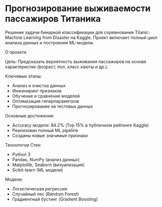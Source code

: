 # Прогнозирование выживаемости пассажиров Титаника

Решение задачи бинарной классификации для соревнования Titanic: Machine Learning from Disaster на Kaggle. Проект включает полный цикл анализа данных и построения ML-модели.

О проекте

Цель: Предсказать вероятность выживания пассажиров на основе характеристик (возраст, пол, класс каюты и др.).

Ключевые этапы:
- Анализ и очистка данных
- Инжиниринг признаков
- Обучение и сравнение моделей
- Оптимизация гиперпараметров
- Прогнозирование на тестовых данных

Основные достижения:
- Accuracy модели: 84.2% (Top 15% в публичном рейтинге Kaggle)
- Реализован полный ML pipeline
- Созданы новые значимые признаки

Технологии
Стек:
- Python 3
- Pandas, NumPy (анализ данных)
- Matplotlib, Seaborn (визуализация)
- Scikit-learn (ML модели)

Модели:
- Логистическая регрессия
- Случайный лес (Random Forest)
- Градиентный бустинг (Gradient Boosting)
